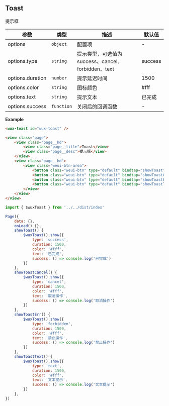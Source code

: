 ## Toast
提示框

| 参数 | 类型 | 描述 | 默认值 |
| --- | --- | --- | --- |
| options | <code>object</code> | 配置项 | - |
| options.type | <code>string</code> | 提示类型，可选值为 success、cancel、forbidden、text | success |
| options.duration | <code>number</code> | 提示延迟时间 | 1500 |
| options.color | <code>string</code> | 图标颜色 | #fff |
| options.text | <code>string</code> | 提示文本 | 已完成 |
| options.success | <code>function</code> | 关闭后的回调函数 | - |

**Example**  
```html
<wux-toast id="wux-toast" />

<view class="page">
    <view class="page__hd">
        <view class="page__title">Toast</view>
        <view class="page__desc">提示框</view>
    </view>
    <view class="page__bd">
        <view class="weui-btn-area">
            <button class="weui-btn" type="default" bindtap="showToast">成功提示</button>
	        <button class="weui-btn" type="default" bindtap="showToastCancel">取消提示</button>
	        <button class="weui-btn" type="default" bindtap="showToastErr">禁止提示</button>
	        <button class="weui-btn" type="default" bindtap="showToastText">文本提示</button>
        </view>
    </view>
</view>
```

```js
import { $wuxToast } from '../../dist/index'

Page({
    data: {},
    onLoad() {},
    showToast() {
        $wuxToast().show({
            type: 'success',
            duration: 1500,
            color: '#fff',
            text: '已完成',
            success: () => console.log('已完成')
        })
    },
    showToastCancel() {
        $wuxToast().show({
            type: 'cancel',
            duration: 1500,
            color: '#fff',
            text: '取消操作',
            success: () => console.log('取消操作')
        })
    },
    showToastErr() {
        $wuxToast().show({
            type: 'forbidden',
            duration: 1500,
            color: '#fff',
            text: '禁止操作',
            success: () => console.log('禁止操作')
        })
    },
    showToastText() {
        $wuxToast().show({
            type: 'text',
            duration: 1500,
            color: '#fff',
            text: '文本提示',
            success: () => console.log('文本提示')
        })
    },
})
```